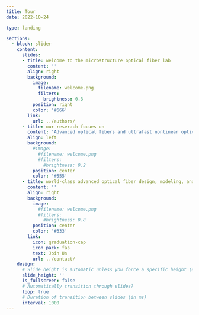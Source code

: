 ```yaml
---
title: Tour
date: 2022-10-24

type: landing

sections:
  - block: slider
    content:
      slides:
      - title: welcome to the microstructure optical fiber lab
        content: ''
        align: right
        background:
          image:
            filename: welcome.png
            filters:
              brightness: 0.3
          position: right
          color: '#666'
        link:
          url: ../authors/
      - title: our reserach focues on
        content: 'Advanced optical fibers and ultrafast nonlinear optics'
        align: left
        background:
          #image:
            #filename: welcome.png
            #filters:
              #brightness: 0.2
          position: center
          color: '#555'
      - title: world-class advanced optical fiber design, modeling, and characterization
        content: ''
        align: right
        background:
          image:
            #filename: welcome.png
            #filters:
              #brightness: 0.8
          position: center
          color: '#333'
        link:
          icon: graduation-cap
          icon_pack: fas
          text: Join Us
          url: ../contact/
    design:
      # Slide height is automatic unless you force a specific height (e.g. '400px')
      slide_height: ''
      is_fullscreen: false
      # Automatically transition through slides?
      loop: true
      # Duration of transition between slides (in ms)
      interval: 1000
---
```

